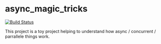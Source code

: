 # async_magic_tricks

[![Build Status](https://travis-ci.org/guizmaii/async_magic_tricks.svg?branch=master)](https://travis-ci.org/guizmaii/async_magic_tricks)

This project is a toy project helping to understand how async / concurrent / parrallele things work.